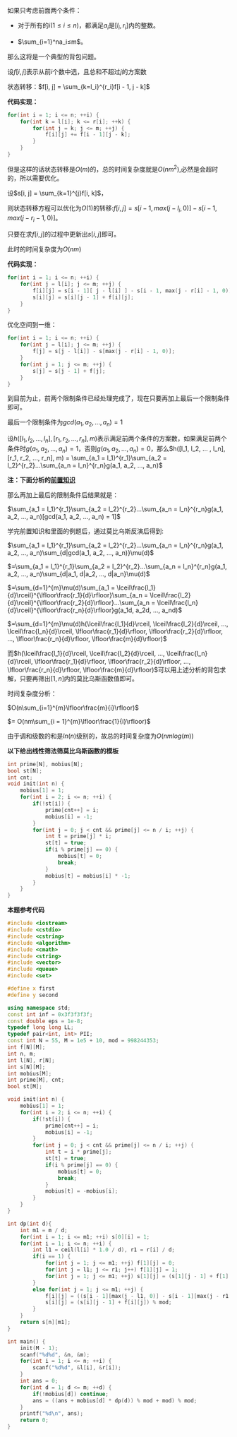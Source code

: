 如果只考虑前面两个条件：

- 对于所有的$i(1≤i≤n)$，都满足$a_i$是$[l_i, r_i]$内的整数。

- $\sum_{i=1}^na_i≤m$。

那么这将是一个典型的背包问题。

设$f[i, j]$表示从前$i$个数中选，且总和不超过$j$的方案数

状态转移：$f[i, j] = \sum_{k=l_i}^{r_i}f[i - 1, j - k]$

**代码实现：**

```cpp
for(int i = 1; i <= n; ++i) {
	for(int k = l[i]; k <= r[i]; ++k) {
        for(int j = k; j <= m; ++j) {
            f[i][j] += f[i - 1][j - k];
        }
    }
}
```

但是这样的话状态转移是$O(m)$的，总的时间复杂度就是$O(nm^2)$,必然是会超时的，所以需要优化。

设$s[i, j] = \sum_{k=1}^{j}f[i, k]$，

则状态转移方程可以优化为$O(1)$的转移:$f[i, j] = s[i - 1, max(j - l_i, 0)] - s[i - 1, max(j - r_i - 1, 0)]$。

只要在求$f[i, j]$的过程中更新出$s[i, j]$即可。

此时的时间复杂度为$O(nm)$

**代码实现：**

```cpp
for(int i = 1; i <= n; ++i) {
    for(int j = l[i]; j <= m; ++j) {
        f[i][j] = s[i - 1][ j - l[i] ] - s[i - 1, max(j - r[i] - 1, 0)];
        s[i][j] = s[i][j - 1] + f[i][j];
    }
}
```

优化空间到一维：

```cpp
for(int i = 1; i <= n; ++i) {
    for(int j = l[i]; j <= m; ++j) {
        f[j] = s[j - l[i]] - s[max(j - r[i] - 1, 0)];
    }
    for(int j = 1; j <= m; ++j) {
        s[j] = s[j - 1] + f[j];
    }
}
```



到目前为止，前两个限制条件已经处理完成了，现在只要再加上最后一个限制条件即可。

最后一个限制条件为$gcd(a_1, a_2, ..., a_n) = 1$

设$h([l_1, l_2, ... , l_n], [r_1, r_2, ..., r_n], m)$表示满足前两个条件的方案数，如果满足前两个条件时$g(a_1, a_2, ..., a_n) = 1$，否则$g(a_1, a_2, ..., a_n) = 0$，那么$h([l_1, l_2, ... , l_n], [r_1, r_2, ..., r_n], m) = \sum_{a_1 = l_1}^{r_1}\sum_{a_2 = l_2}^{r_2}...\sum_{a_n = l_n}^{r_n}g(a_1, a_2, ..., a_n)$ 

**注：下面分析的[前置知识](https://oi-wiki.org/math/number-theory/mobius/)**

那么再加上最后的限制条件后结果就是：

$\sum_{a_1 = l_1}^{r_1}\sum_{a_2 = l_2}^{r_2}...\sum_{a_n = l_n}^{r_n}g(a_1, a_2, ..., a_n)[gcd(a_1, a_2, ..., a_n) = 1]$

学完前置知识和里面的例题后，通过莫比乌斯反演后得到:

$\sum_{a_1 = l_1}^{r_1}\sum_{a_2 = l_2}^{r_2}...\sum_{a_n = l_n}^{r_n}g(a_1, a_2, ..., a_n)\sum_{d|gcd(a_1, a_2, ..., a_n)}\mu(d)$

$=\sum_{a_1 = l_1}^{r_1}\sum_{a_2 = l_2}^{r_2}...\sum_{a_n = l_n}^{r_n}g(a_1, a_2, ..., a_n)\sum_{d|a_1, d|a_2, ..., d|a_n}\mu(d)$

$=\sum_{d=1}^{m}\mu(d)\sum_{a_1 = \lceil\frac{l_1}{d}\rceil}^{\lfloor\frac{r_1}{d}\rfloor}\sum_{a_n = \lceil\frac{l_2}{d}\rceil}^{\lfloor\frac{r_2}{d}\rfloor}...\sum_{a_n = \lceil\frac{l_n}{d}\rceil}^{\lfloor\frac{r_n}{d}\rfloor}g(a_1d, a_2d, ..., a_nd)$

$=\sum_{d=1}^{m}\mu(d)h(\lceil\frac{l_1}{d}\rceil, \lceil\frac{l_2}{d}\rceil, ..., \lceil\frac{l_n}{d}\rceil, \lfloor\frac{r_1}{d}\rfloor, \lfloor\frac{r_2}{d}\rfloor, ..., \lfloor\frac{r_n}{d}\rfloor, \lfloor\frac{m}{d}\rfloor)$

而$h(\lceil\frac{l_1}{d}\rceil, \lceil\frac{l_2}{d}\rceil, ..., \lceil\frac{l_n}{d}\rceil, \lfloor\frac{r_1}{d}\rfloor, \lfloor\frac{r_2}{d}\rfloor, ..., \lfloor\frac{r_n}{d}\rfloor, \lfloor\frac{m}{d}\rfloor)$可以用上述分析的背包求解，只要再筛出$[1, n]$内的莫比乌斯函数值即可。

时间复杂度分析：

$O(n\sum_{i=1}^{m}\lfloor\frac{m}{i}\rfloor)$

$= O(nm\sum_{i = 1}^{m}\lfloor\frac{1}{i}\rfloor)$

由于调和级数的和是$ln(n)$级别的，故总的时间复杂度为$O(nmlog(m))$

**以下给出线性筛法筛莫比乌斯函数的模板**

```cpp
int prime[N], mobius[N];
bool st[N];
int cnt;
void init(int n) {
    mobius[1] = 1;
    for(int i = 2; i <= n; ++i) {
        if(!st[i]) {
            prime[cnt++] = i;
            mobius[i] = -1;
        }
        for(int j = 0; j < cnt && prime[j] <= n / i; ++j) {
            int t = prime[j] * i;
            st[t] = true;
            if(i % prime[j] == 0) {
                mobius[t] = 0;
                break;
            }
            mobius[t] = mobius[i] * -1;
        }
    }
}
```



**本题参考代码**

```cpp
#include <iostream>
#include <cstdio>
#include <cstring>
#include <algorithm>
#include <cmath>
#include <string>
#include <vector>
#include <queue>
#include <set>

#define x first
#define y second

using namespace std;
const int inf = 0x3f3f3f3f;
const double eps = 1e-8;
typedef long long LL;
typedef pair<int, int> PII;
const int N = 55, M = 1e5 + 10, mod = 998244353;
int f[N][M];
int n, m;
int l[N], r[N];
int s[N][M];
int mobius[M];
int prime[M], cnt;
bool st[M];

void init(int n) {
	mobius[1] = 1;
	for(int i = 2; i <= n; ++i) {
		if(!st[i]) {
			prime[cnt++] = i;
			mobius[i] = -1;
		}
		for(int j = 0; j < cnt && prime[j] <= n / i; ++j) {
			int t = i * prime[j];
			st[t] = true;
			if(i % prime[j] == 0) {
				mobius[t] = 0;
				break;
			}
			mobius[t] = -mobius[i];
		}
	}
}

int dp(int d){
	int m1 = m / d;
	for(int i = 1; i <= m1; ++i) s[0][i] = 1;
	for(int i = 1; i <= n; ++i) {
		int l1 = ceil(l[i] * 1.0 / d), r1 = r[i] / d;
   		if(i == 1) {
			for(int j = 1; j <= m1; ++j) f[1][j] = 0;
			for(int j = l1; j <= r1; j++) f[1][j] = 1;
			for(int j = 1; j <= m1; ++j) s[1][j] = (s[1][j - 1] + f[1][j]) % mod;
		}
		else for(int j = 1; j <= m1; ++j) {
			f[i][j] = ((s[i - 1][max(j - l1, 0)] - s[i - 1][max(j - r1 - 1, 0)]) % mod + mod) % mod;
			s[i][j] = (s[i][j - 1] + f[i][j]) % mod;
		}
	}
	return s[n][m1];
}

int main() {
	init(M - 1);
	scanf("%d%d", &n, &m);
	for(int i = 1; i <= n; ++i) {
		scanf("%d%d", &l[i], &r[i]);
	}	
	int ans = 0;
	for(int d = 1; d <= m; ++d) {
		if(!mobius[d]) continue;
		ans = ((ans + mobius[d] * dp(d)) % mod + mod) % mod;
	}
	printf("%d\n", ans);
	return 0;
}

 
```

